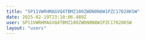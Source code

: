 ```yaml
---
title: "SP11VWRHMAGVQ4TBMZ100ZWDN0N8W1PZC17028KSW"
date: 2025-02-19T23:10:06.489Z
user: SP11VWRHMAGVQ4TBMZ100ZWDN0N8W1PZC17028KSW
layout: "users"
---
```

    